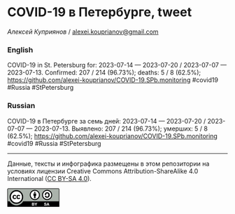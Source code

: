 COVID-19 в Петербурге, tweet
============================

*Алексей Куприянов* /
<a href="mailto:alexei.kouprianov@gmail.com" class="email">alexei.kouprianov@gmail.com</a>

### English

<!-- COVID-19 in St. Petersburg for: 2023-07-14 --- 2023-07-20 / 2023-07-07 --- 2023-07-13. Сonfirmed: 207 / 214 (96.73%); hospitalized:  /   (); deaths: 5 / 8 (62.5%); https://github.com/alexei-kouprianov/COVID-19.SPb.monitoring #covid19 #Russia #StPetersburg -->

COVID-19 in St. Petersburg for: 2023-07-14 — 2023-07-20 / 2023-07-07 —
2023-07-13. Сonfirmed: 207 / 214 (96.73%); deaths: 5 / 8 (62.5%);
<a href="https://github.com/alexei-kouprianov/COVID-19.SPb.monitoring" class="uri">https://github.com/alexei-kouprianov/COVID-19.SPb.monitoring</a>
\#covid19 \#Russia \#StPetersburg

### Russian

<!-- COVID-19 в Петербурге за семь дней: 2023-07-14 --- 2023-07-20 / 2023-07-07 --- 2023-07-13. Выявлено: 207 / 214 (96.73%); госпитализировано:  /   (); умерших: 5 / 8 (62.5%); https://github.com/alexei-kouprianov/COVID-19.SPb.monitoring #covid19 #Russia #StPetersburg -->

COVID-19 в Петербурге за семь дней: 2023-07-14 — 2023-07-20 / 2023-07-07
— 2023-07-13. Выявлено: 207 / 214 (96.73%); умерших: 5 / 8 (62.5%);
<a href="https://github.com/alexei-kouprianov/COVID-19.SPb.monitoring" class="uri">https://github.com/alexei-kouprianov/COVID-19.SPb.monitoring</a>
\#covid19 \#Russia \#StPetersburg

------------------------------------------------------------------------

Данные, тексты и инфографика размещены в этом репозитории на условиях
лицензии Creative Commons Attribution-ShareAlike 4.0 International ([CC
BY-SA 4.0](https://creativecommons.org/licenses/by-sa/4.0/)).

![](../misc/CC-BY-SA-icon.png "CC-BY-SA")
